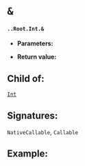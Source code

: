 # `&`

#### `..Root.Int.&`

* **Parameters:**

* **Return value:**

## Child of:

[`Int`](docs..Root.Int.md)

## Signatures:

`NativeCallable`, `Callable`


## Example:



